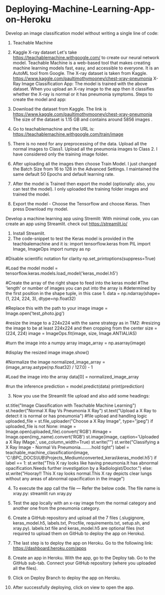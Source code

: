 # Deploying-Machine-Learning-App-on-Heroku

Develop an image classification model without writing a single line of code:
1.	Teachable Machine
2.	Kaggle X-ray dataset
Let's take https://teachablemachine.withgoogle.com/ to create our neural network model. Teachable Machine is a web-based tool that makes creating machine learning models fast, easy, and accessible to everyone. It is an AutoML tool from Google.
The X-ray dataset is taken from Kaggle.
https://www.kaggle.com/paultimothymooney/chest-xray-pneumonia
X-Ray Image Classification App: The model is trained with the above dataset. When you upload an X-ray image to the app then it classifies whether the X-ray is normal or it has pneumonia symptoms.
Steps to create the model and app:
1.	Download the dataset from Kaggle. The link is https://www.kaggle.com/paultimothymooney/chest-xray-pneumonia
The size of the dataset is 1.15 GB and contains around 5856 images .
2.	Go to teachablemachine and the URL is:
https://teachablemachine.withgoogle.com/train/image
3.	There is no need for any preprocessing of the data. Upload all the normal images to Class1. Upload all the pneumonia images to Class 2. I have considered only the training image folder.

4.	After uploading all the images then choose Train Model. I just changed the Batch Size from 16 to 128 in the Advanced Settings. I maintained the same default 50 Epochs and default learning rate.
5.	After the model is Trained then export the model (optionally: also, you can test the model). I only uploaded the training folder images and trained the model.
6.	Export the model - Choose the Tensorflow and choose Keras. Then press Download my model.

Develop a machine learning app using Stremlit:
With minimal code, you can create an app using Streamlit. check out
https://streamlit.io/
1.	Install Streamlit.
2.	The code-snippet to test the Keras model is provided in the teachbalemachine and it is:
import tensorflow.keras
from PIL import Image, ImageOps
import numpy as np

#Disable scientific notation for clarity
np.set_printoptions(suppress=True)

#Load the model
model = tensorflow.keras.models.load_model('keras_model.h5')

#Create the array of the right shape to feed into the keras model
#The 'length' or number of images you can put into the array is
#determined by the first position in the shape tuple, in this case 1.
data = np.ndarray(shape=(1, 224, 224, 3), dtype=np.float32)

#Replace this with the path to your image
image = Image.open('test_photo.jpg')

#resize the image to a 224x224 with the same strategy as in TM2:
#resizing the image to be at least 224x224 and then cropping from the center
size = (224, 224)
image = ImageOps.fit(image, size, Image.ANTIALIAS)

#turn the image into a numpy array
image_array = np.asarray(image)

#display the resized image
image.show()

#Normalize the image
normalized_image_array = (image_array.astype(np.float32) / 127.0) - 1

#Load the image into the array
data[0] = normalized_image_array

#run the inference
prediction = model.predict(data)
print(prediction)

3.	Now you use the Streamlit file upload and also add some headings:

st.title("Image Classification with Teachable Machine Learning")
st.header("Normal X Ray Vs Pneumonia X Ray")
st.text("Upload a X Ray to detect it is normal or has pneumonia")
#file upload and handling logic
uploaded_file = st.file_uploader("Choose a X Ray Image", type="jpeg")
if uploaded_file is not None:
    image = Image.open(uploaded_file).convert('RGB')
#image = Image.open(img_name).convert('RGB')
    st.image(image, caption='Uploaded a X Ray IMage.', use_column_width=True)
    st.write("")
    st.write("Classifying a X Ray Image - Normal Vs Pneumonia.........hold tight")
    label = teachable_machine_classification(image, 'C:\BPC_DOCS\IUB\Projects_Medium\converted_keras\keras_model.h5')
    if label == 1:
        st.write("This X ray looks like having pneumonia.It has abnormal opacification.Needs further investigation by a Radiologist/Doctor.")
    else:
        st.write("Hooray!! This X ray looks normal.This X ray depicts clear lungs without any areas of abnormal opacification in the image")

4.	To execute the app call the file — Refer the below code. The file name is xray.py:
streamlit run xray.py

5.	Test the app locally with an x-ray image from the normal category and another one from the pneumonia category.
6.	Create a GitHub repository and upload all the 7 files (.slugignore, keras_model.h5, labels.txt, Procfile, requirements.txt, setup.sh, and xray.py). labels.txt file and keras_model.h5 are optional files (not required to upload them on GitHub to deploy the app on Heroku).
7.	The last step is to deploy the app on Heroku. Go to the following link:
https://dashboard.heroku.com/apps
8.	Create an app in Heroku. With the app, go to the Deploy tab. Go to the GitHub sub-tab. Connect your GitHub repository (where you uploaded all the files).
9.	Click on Deploy Branch to deploy the app on Heroku. 
10.	After successfully deploying, click on view to open the app.
